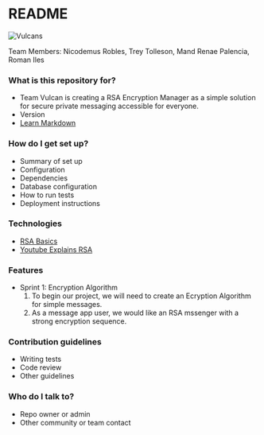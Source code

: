 # README #
![Vulcans](https://bitbucket.org/cs3398s21vulcans/uss-enterprise/raw/f2a24a61ad7417fcd74bb6e41cebae848de5263d/Readme%20images/Logo_White.png)


Team Members: Nicodemus Robles, Trey Tolleson, Mand Renae Palencia, Roman Iles


### What is this repository for? ###

* Team Vulcan is creating a RSA Encryption Manager as a simple solution for secure private messaging accessible for everyone.
* Version
* [Learn Markdown](https://bitbucket.org/tutorials/markdowndemo)

### How do I get set up? ###

* Summary of set up
* Configuration
* Dependencies
* Database configuration
* How to run tests
* Deployment instructions

### Technologies
* [RSA Basics](https://en.wikipedia.org/wiki/RSA_(cryptosystem))
* [Youtube Explains RSA](https://www.youtube.com/watch?v=wXB-V_Keiu8)

### Features
* Sprint 1: Encryption Algorithm
	1. To begin our project, we will need to create an Ecryption Algorithm for simple messages.
	2. As a message app user, we would like an RSA mssenger with a strong encryption sequence.

### Contribution guidelines ###

* Writing tests
* Code review
* Other guidelines

### Who do I talk to? ###

* Repo owner or admin
* Other community or team contact